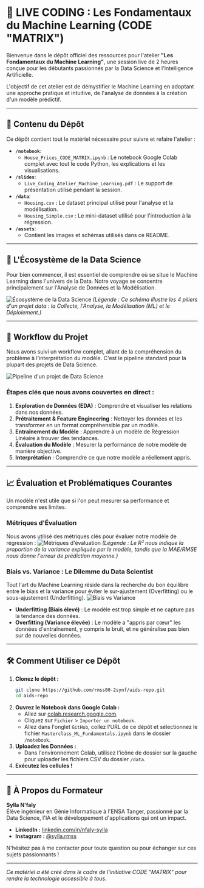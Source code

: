 # 🚀 LIVE CODING : Les Fondamentaux du Machine Learning (CODE "MATRIX")

Bienvenue dans le dépôt officiel des ressources pour l'atelier **"Les Fondamentaux du Machine Learning"**, une session live de 2 heures conçue pour les débutants passionnés par la Data Science et l'Intelligence Artificielle.

L'objectif de cet atelier est de démystifier le Machine Learning en adoptant une approche pratique et intuitive, de l'analyse de données à la création d'un modèle prédictif.

---

## 🎯 Contenu du Dépôt

Ce dépôt contient tout le matériel nécessaire pour suivre et refaire l'atelier :

*   **`/notebook`**:
    *   `House_Prices_CODE_MATRIX.ipynb` : Le notebook Google Colab complet avec tout le code Python, les explications et les visualisations.
*   **`/slides`**:
    *   `Live_Coding_Atelier_Machine_Learning.pdf` : Le support de présentation utilisé pendant la session.
*   **`/data`**:
    *   `Housing.csv` : Le dataset principal utilisé pour l'analyse et la modélisation.
    *   `Housing_Simple.csv` : Le mini-dataset utilisé pour l'introduction à la régression.
*   **`/assets`**:
    *   Contient les images et schémas utilisés dans ce README.

---

## 🔬 L'Écosystème de la Data Science

Pour bien commencer, il est essentiel de comprendre où se situe le Machine Learning dans l'univers de la Data. Notre voyage se concentre principalement sur l'Analyse de Données et la Modélisation.

![Écosystème de la Data Science](assets/ecosysteme.png)
*(Légende : Ce schéma illustre les 4 piliers d'un projet data : la Collecte, l'Analyse, la Modélisation (ML) et le Déploiement.)*

---

## 🔧 Workflow du Projet

Nous avons suivi un workflow complet, allant de la compréhension du problème à l'interprétation du modèle. C'est le pipeline standard pour la plupart des projets de Data Science.

![Pipeline d'un projet de Data Science](assets/pipeline.png)

### Étapes clés que nous avons couvertes en direct :
1.  **Exploration de Données (EDA)** : Comprendre et visualiser les relations dans nos données.
2.  **Prétraitement & Feature Engineering** : Nettoyer les données et les transformer en un format compréhensible par un modèle.
3.  **Entraînement du Modèle** : Apprendre à un modèle de Régression Linéaire à trouver des tendances.
4.  **Évaluation du Modèle** : Mesurer la performance de notre modèle de manière objective.
5.  **Interprétation** : Comprendre ce que notre modèle a réellement appris.

---

## 📈 Évaluation et Problématiques Courantes

Un modèle n'est utile que si l'on peut mesurer sa performance et comprendre ses limites.

### Métriques d'Évaluation
Nous avons utilisé des métriques clés pour évaluer notre modèle de régression :
![Métriques d'évaluation](assets/evaluateurs.png)
*(Légende : Le R² nous indique la proportion de la variance expliquée par le modèle, tandis que la MAE/RMSE nous donne l'erreur de prédiction moyenne.)*

### Biais vs. Variance : Le Dilemme du Data Scientist
Tout l'art du Machine Learning réside dans la recherche du bon équilibre entre le biais et la variance pour éviter le sur-ajustement (Overfitting) ou le sous-ajustement (Underfitting).
![Biais vs Variance](assets/fitting.png)
*   **Underfitting (Biais élevé)** : Le modèle est trop simple et ne capture pas la tendance des données.
*   **Overfitting (Variance élevée)** : Le modèle a "appris par cœur" les données d'entraînement, y compris le bruit, et ne généralise pas bien sur de nouvelles données.

---

## 🛠️ Comment Utiliser ce Dépôt

1.  **Clonez le dépôt :**
    ```bash
    git clone https://github.com/rmss00-2synf/aids-repo.git
    cd aids-repo
    ```
2.  **Ouvrez le Notebook dans Google Colab :**
    *   Allez sur [colab.research.google.com](https://colab.research.google.com).
    *   Cliquez sur `Fichier` > `Importer un notebook`.
    *   Allez dans l'onglet `GitHub`, collez l'URL de ce dépôt et sélectionnez le fichier `Masterclass_ML_Fundamentals.ipynb` dans le dossier `/notebook`.
3.  **Uploadez les Données :**
    *   Dans l'environnement Colab, utilisez l'icône de dossier sur la gauche pour uploader les fichiers CSV du dossier `/data`.
4.  **Exécutez les cellules !**

---

## 🎤 À Propos du Formateur

**Sylla N'faly**  
Élève ingénieur en Génie Informatique à l'ENSA Tanger, passionné par la Data Science, l'IA et le développement d'applications qui ont un impact.

*   **LinkedIn :** [linkedin.com/in/nfaly-sylla](https://linkedin.com/in/nfaly-sylla)
*   **Instagram :** [@sylla.rmss](https://www.instagram.com/sylla.rmss/)

N'hésitez pas à me contacter pour toute question ou pour échanger sur ces sujets passionnants !

---
*Ce matériel a été créé dans le cadre de l'initiative CODE "MATRIX" pour rendre la technologie accessible à tous.*
